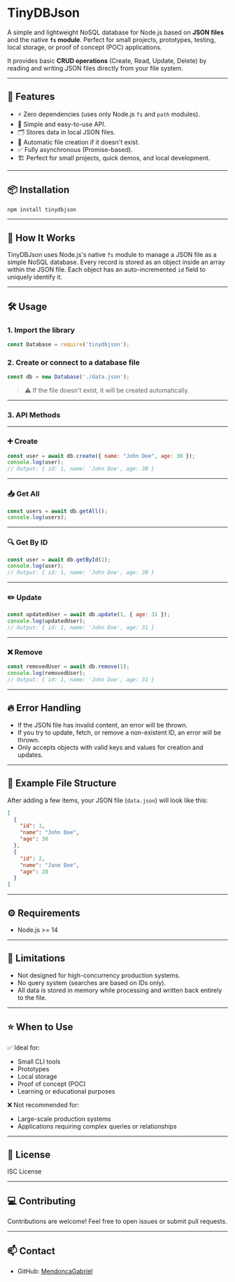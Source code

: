 # TinyDBJson

A simple and lightweight NoSQL database for Node.js based on **JSON files** and the native **`fs` module**.
Perfect for small projects, prototypes, testing, local storage, or proof of concept (POC) applications.

It provides basic **CRUD operations** (Create, Read, Update, Delete) by reading and writing JSON files directly from your file system.

---

## 🚀 Features

* ⚡ Zero dependencies (uses only Node.js `fs` and `path` modules).
* 🧠 Simple and easy-to-use API.
* 🗂️ Stores data in local JSON files.
* 🔧 Automatic file creation if it doesn't exist.
* ✅ Fully asynchronous (Promise-based).
* 🏗️ Perfect for small projects, quick demos, and local development.

---

## 📦 Installation

```bash
npm install tinydbjson
```

---

## 📄 How It Works

TinyDBJson uses Node.js's native `fs` module to manage a JSON file as a simple NoSQL database.
Every record is stored as an object inside an array within the JSON file.
Each object has an auto-incremented `id` field to uniquely identify it.

---

## 🛠️ Usage

### 1. Import the library

```javascript
const Database = require('tinydbjson');
```

### 2. Create or connect to a database file

```javascript
const db = new Database('./data.json');
```

> ⚠️ If the file doesn't exist, it will be created automatically.

---

### 3. API Methods

---

### ➕ Create

```javascript
const user = await db.create({ name: "John Doe", age: 30 });
console.log(user);
// Output: { id: 1, name: 'John Doe', age: 30 }
```

---

### 📥 Get All

```javascript
const users = await db.getAll();
console.log(users);
```

---

### 🔍 Get By ID

```javascript
const user = await db.getById(1);
console.log(user);
// Output: { id: 1, name: 'John Doe', age: 30 }
```

---

### ✏️ Update

```javascript
const updatedUser = await db.update(1, { age: 31 });
console.log(updatedUser);
// Output: { id: 1, name: 'John Doe', age: 31 }
```

---

### ❌ Remove

```javascript
const removedUser = await db.remove(1);
console.log(removedUser);
// Output: { id: 1, name: 'John Doe', age: 31 }
```

---

## 🔥 Error Handling

* If the JSON file has invalid content, an error will be thrown.
* If you try to update, fetch, or remove a non-existent ID, an error will be thrown.
* Only accepts objects with valid keys and values for creation and updates.

---

## 📁 Example File Structure

After adding a few items, your JSON file (`data.json`) will look like this:

```json
[
  {
    "id": 1,
    "name": "John Doe",
    "age": 30
  },
  {
    "id": 2,
    "name": "Jane Doe",
    "age": 28
  }
]
```

---

## ⚙️ Requirements

* Node.js >= 14

---

## 🚫 Limitations

* Not designed for high-concurrency production systems.
* No query system (searches are based on IDs only).
* All data is stored in memory while processing and written back entirely to the file.

---

## ⭐ When to Use

✅ Ideal for:

* Small CLI tools
* Prototypes
* Local storage
* Proof of concept (POC)
* Learning or educational purposes

❌ Not recommended for:

* Large-scale production systems
* Applications requiring complex queries or relationships

---

## 📜 License

ISC License

---

## 💻 Contributing

Contributions are welcome! Feel free to open issues or submit pull requests.

---

## 📫 Contact

* GitHub: [MendoncaGabriel](https://github.com/MendoncaGabriel)
